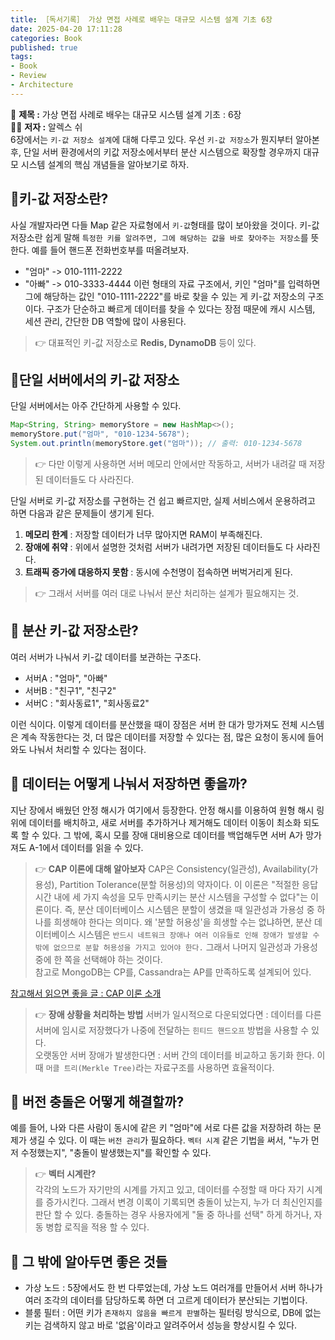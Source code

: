 ```yaml
---
title: ［독서기록］ 가상 면접 사례로 배우는 대규모 시스템 설계 기초 6장                 
date: 2025-04-20 17:11:28
categories: Book          
published: true 
tags:
- Book 
- Review          
- Architecture 
---  
```

 
📖 **제목 :** 가상 면접 사례로 배우는 대규모 시스템 설계 기초 : 6장  
🙋‍♂️ **저자 :** 알렉스 쉬    
6장에서는 `키-값 저장소 설계`에 대해 다루고 있다. 우선 `키-값 저장소`가 뭔지부터 알아본 후, 단일 서버 환경에서의 키값 저장소에서부터 분산 시스템으로 확장할 경우까지 대규모 시스템 설계의 핵심 개념들을 알아보기로 하자. 

## 📌키-값 저장소란?     
사실 개발자라면 다들 Map 같은 자료형에서 `키-값`형태를 많이 보아왔을 것이다. 키-값 저장소란 쉽게 말해 `특정한 키를 알려주면, 그에 해당하는 값을 바로 찾아주는 저장소`를 뜻한다. 예를 들어 핸드폰 전화번호부를 떠올려보자.  
- "엄마" -> 010-1111-2222 
- "아빠" -> 010-3333-4444 
이런 형태의 자료 구조에서, 키인 "엄마"를 입력하면 그에 해당하는 값인 "010-1111-2222"를 바로 찾을 수 있는 게 키-값 저장소의 구조이다. 구조가 단순하고 빠르게 데이터를 찾을 수 있다는 장점 때문에 캐시 시스템, 세션 관리, 간단한 DB 역할에 많이 사용된다.   
> 👉 대표적인 키-값 저장소로 **Redis, DynamoDB** 등이 있다. 

## 📌단일 서버에서의 키-값 저장소    
단일 서버에서는 아주 간단하게 사용할 수 있다.  
```java 
Map<String, String> memoryStore = new HashMap<>();
memoryStore.put("엄마", "010-1234-5678");
System.out.println(memoryStore.get("엄마")); // 출력: 010-1234-5678
``` 
> 👉 다만 이렇게 사용하면 서버 메모리 안에서만 작동하고, 서버가 내려갈 때 저장된 데이터들도 다 사라진다.  

단일 서버로 키-값 저장소를 구현하는 건 쉽고 빠르지만, 실제 서비스에서 운용하려고 하면 다음과 같은 문제들이 생기게 된다. 
1. **메모리 한계** : 저장할 데이터가 너무 많아지면 RAM이 부족해진다. 
2. **장애에 취약** : 위에서 설명한 것처럼 서버가 내려가면 저장된 데이터들도 다 사라진다.  
3. **트래픽 증가에 대응하지 못함** : 동시에 수천명이 접속하면 버벅거리게 된다. 

> 👉 그래서 서버를 여러 대로 나눠서 분산 처리하는 설계가 필요해지는 것.   

## 📌 분산 키-값 저장소란?    

여러 서버가 나눠서 키-값 데이터를 보관하는 구조다. 
- 서버A : "엄마", "아빠" 
- 서버B : "친구1", "친구2"
- 서버C : "회사동료1", "회사동료2" 

이런 식이다. 이렇게 데이터를 분산했을 때이 장점은 서버 한 대가 망가져도 전체 시스템은 계속 작동한다는 것, 더 많은 데이터를 저장할 수 있다는 점, 많은 요청이 동시에 들어와도 나눠서 처리할 수 있다는 점이다.  

## 📌 데이터는 어떻게 나눠서 저장하면 좋을까? 
지난 장에서 배웠던 안정 해시가 여기에서 등장한다. 안정 해시를 이용하여 원형 해시 링 위에 데이터를 배치하고, 새로 서버를 추가하거나 제거해도 데이터 이동이 최소화 되도록 할 수 있다. 그 밖에, 혹시 모를 장애 대비용으로 데이터를 백업해두면 서버 A가 망가져도 A-1에서 데이터를 읽을 수 있다.  

> 👉 **CAP 이론에 대해 알아보자** 
> CAP은 Consistency(일관성), Availability(가용성), Partition Tolerance(분할 허용성)의 약자이다. 이 이론은 "적절한 응답시간 내에 세 가지 속성을 모두 만족시키는 분산 시스템을 구성할 수 없다"는 이론이다. 즉, 분산 데이터베이스 시스템은 분할이 생겼을 때 일관성과 가용성 중 하나를 희생해야 한다는 의미다. 왜 '분할 허용성'을 희생할 수는 없냐하면, 분산 데이터베이스 시스템은 `반드시 네트워크 장애나 여러 이유들로 인해 장애가 발생할 수밖에 없으므로 분할 허용성을 가지고 있어야 한다.` 그래서 나머지 일관성과 가용성 중에 한 쪽을 선택해야 하는 것이다.  
참고로 MongoDB는 CP를, Cassandra는 AP를 만족하도록 설계되어 있다.  

[참고해서 읽으면 좋을 글 : CAP 이론 소개](https://onduway.tistory.com/106)

> 👉 **장애 상황을 처리하는 방법** 
> 서버가 일시적으로 다운되었다면 : 데이터를 다른 서버에 임시로 저장했다가 나중에 전달하는 `힌티드 핸드오프` 방법을 사용할 수 있다.  
> 오랫동안 서버 장애가 발생한다면 : 서버 간의 데이터를 비교하고 동기화 한다. 이때 `머클 트리(Merkle Tree)`라는 자료구조를 사용하면 효율적이다. 

## 📌 버전 충돌은 어떻게 해결할까?  
예를 들어, 나와 다른 사람이 동시에 같은 키 "엄마"에 서로 다른 값을 저장하려 하는 문제가 생길 수 있다. 이 때는 `버전 관리`가 필요하다. `벡터 시계` 같은 기법을 써서, "누가 먼저 수정했는지", "충돌이 발생했는지"를 확인할 수 있다.  

> 👉 **벡터 시계란?**  
> 각각의 노드가 자기만의 시계를 가지고 있고, 데이터를 수정할 때 마다 자기 시계를 증가시킨다. 그래서 변경 이록이 기록되면 충돌이 났는지, 누가 더 최신인지를 판단 할 수 있다. 충돌하는 경우 사용자에게 "둘 중 하나를 선택" 하게 하거나, 자동 병합 로직을 적용 할 수 있다.  

## 📌 그 밖에 알아두면 좋은 것들 
- 가상 노드 : 5장에서도 한 번 다루었는데, 가상 노드 여러개를 만들어서 서버 하나가 여러 조각의 데이터를 담당하도록 하면 더 고르게 데이터가 분산되는 기법이다. 
- 블룸 필터 : 어떤 키가 `존재하지 않음을 빠르게 판별`하는 필터링 방식으로, DB에 없는 키는 검색하지 않고 바로 '없음'이라고 알려주어서 성능을 향상시킬 수 있다.  